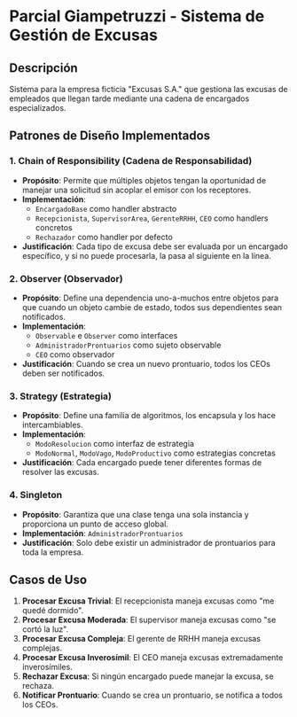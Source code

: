 # Parcial Giampetruzzi - Sistema de Gestión de Excusas

## Descripción
Sistema para la empresa ficticia "Excusas S.A." que gestiona las excusas de empleados que llegan tarde mediante una cadena de encargados especializados.

## Patrones de Diseño Implementados

### 1. Chain of Responsibility (Cadena de Responsabilidad)
- **Propósito**: Permite que múltiples objetos tengan la oportunidad de manejar una solicitud sin acoplar el emisor con los receptores.
- **Implementación**: 
  - `EncargadoBase` como handler abstracto
  - `Recepcionista`, `SupervisorArea`, `GerenteRRHH`, `CEO` como handlers concretos
  - `Rechazador` como handler por defecto
- **Justificación**: Cada tipo de excusa debe ser evaluada por un encargado específico, y si no puede procesarla, la pasa al siguiente en la línea.

### 2. Observer (Observador)
- **Propósito**: Define una dependencia uno-a-muchos entre objetos para que cuando un objeto cambie de estado, todos sus dependientes sean notificados.
- **Implementación**:
  - `Observable` e `Observer` como interfaces
  - `AdministradorProntuarios` como sujeto observable
  - `CEO` como observador
- **Justificación**: Cuando se crea un nuevo prontuario, todos los CEOs deben ser notificados.

### 3. Strategy (Estrategia)
- **Propósito**: Define una familia de algoritmos, los encapsula y los hace intercambiables.
- **Implementación**:
  - `ModoResolucion` como interfaz de estrategia
  - `ModoNormal`, `ModoVago`, `ModoProductivo` como estrategias concretas
- **Justificación**: Cada encargado puede tener diferentes formas de resolver las excusas.

### 4. Singleton
- **Propósito**: Garantiza que una clase tenga una sola instancia y proporciona un punto de acceso global.
- **Implementación**: `AdministradorProntuarios`
- **Justificación**: Solo debe existir un administrador de prontuarios para toda la empresa.



## Casos de Uso

1. **Procesar Excusa Trivial**: El recepcionista maneja excusas como "me quedé dormido".
2. **Procesar Excusa Moderada**: El supervisor maneja excusas como "se cortó la luz".
3. **Procesar Excusa Compleja**: El gerente de RRHH maneja excusas complejas.
4. **Procesar Excusa Inverosímil**: El CEO maneja excusas extremadamente inverosímiles.
5. **Rechazar Excusa**: Si ningún encargado puede manejar la excusa, se rechaza.
6. **Notificar Prontuario**: Cuando se crea un prontuario, se notifica a todos los CEOs.

